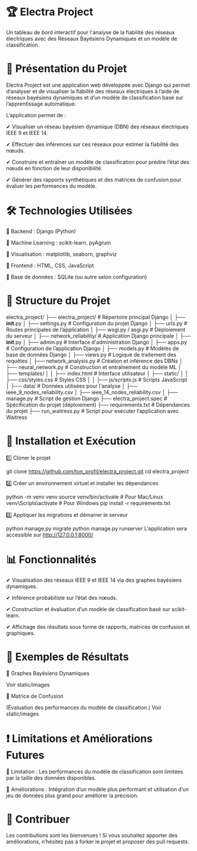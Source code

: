# 🏆 Electra Project
Un tableau de bord interactif pour l'analyse de la fiabilité des réseaux électriques avec des Réseaux Bayésiens Dynamiques et un modèle de classification.

# 📌 Présentation du Projet
Electra Project est une application web développée avec Django qui permet d’analyser et de visualiser la fiabilité des réseaux électriques à l’aide de réseaux bayésiens dynamiques et d’un modèle de classification basé sur l’apprentissage automatique.

L’application permet de :

✔ Visualiser un réseau bayésien dynamique (DBN) des réseaux électriques IEEE 9 et IEEE 14.

✔ Effectuer des inférences sur ces réseaux pour estimer la fiabilité des nœuds.

✔ Construire et entraîner un modèle de classification pour prédire l’état des nœuds en fonction de leur disponibilité.

✔ Générer des rapports synthétiques et des matrices de confusion pour évaluer les performances du modèle.

# 🛠 Technologies Utilisées

🔹 Backend : Django (Python)

🔹 Machine Learning : scikit-learn, pyAgrum

🔹 Visualisation : matplotlib, seaborn, graphviz

🔹 Frontend : HTML, CSS, JavaScript

🔹 Base de données : SQLite (ou autre selon configuration)

# 📂 Structure du Projet

electra_project/
├── electra_project/            # Répertoire principal Django
│   ├── __init__.py
│   ├── settings.py             # Configuration du projet Django
│   ├── urls.py                 # Routes principales de l’application
│   ├── wsgi.py / asgi.py       # Déploiement du serveur
│
├── network_reliability/        # Application Django principale
│   ├── __init__.py
│   ├── admin.py                # Interface d'administration Django
│   ├── apps.py                 # Configuration de l’application Django
│   ├── models.py               # Modèles de base de données Django
│   ├── views.py                # Logique de traitement des requêtes
│   ├── network_analysis.py      # Création et inférence des DBNs
│   ├── neural_network.py        # Construction et entraînement du modèle ML
│   ├── templates/
│   │   ├── index.html           # Interface utilisateur
│   ├── static/
│   │   ├── css/styles.css       # Styles CSS
│   │   ├── js/scripts.js        # Scripts JavaScript
│
├── data/                       # Données utilisées pour l'analyse
│   ├── ieee_9_nodes_reliability.csv
│   ├── ieee_14_nodes_reliability.csv
│
├── manage.py                    # Script de gestion Django
├── electra_project.spec          # Spécification du projet (déploiement)
├── requirements.txt              # Dépendances du projet
├── run_waitress.py               # Script pour exécuter l’application avec Waitress

# 🚀 Installation et Exécution

1️⃣ Cloner le projet

git clone https://github.com/ton_profil/electra_project.git
cd electra_project

2️⃣ Créer un environnement virtuel et installer les dépendances

python -m venv venv
source venv/bin/activate  # Pour Mac/Linux
venv\Scripts\activate     # Pour Windows
pip install -r requirements.txt

3️⃣ Appliquer les migrations et démarrer le serveur

python manage.py migrate
python manage.py runserver
L'application sera accessible sur http://127.0.0.1:8000/

# 📊 Fonctionnalités

✔ Visualisation des réseaux IEEE 9 et IEEE 14 via des graphes bayésiens dynamiques.

✔ Inférence probabiliste sur l’état des nœuds.

✔ Construction et évaluation d’un modèle de classification basé sur scikit-learn.

✔ Affichage des résultats sous forme de rapports, matrices de confusion et graphiques.

# 📌 Exemples de Résultats

🔹 Graphes Bayésiens Dynamiques

Voir static/images

🔹 Matrice de Confusion

(Évaluation des performances du modèle de classification.)
Voir static/images

# ❗ Limitations et Améliorations Futures

🔸 Limitation : Les performances du modèle de classification sont limitées par la taille des données disponibles.

🔸 Améliorations : Intégration d’un modèle plus performant et utilisation d’un jeu de données plus grand pour améliorer la précision.

# 🎯 Contribuer

Les contributions sont les bienvenues ! Si vous souhaitez apporter des améliorations, n’hésitez pas à forker le projet et proposer des pull requests.
